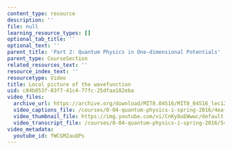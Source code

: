```yaml
---
content_type: resource
description: ''
file: null
learning_resource_types: []
optional_tab_title: ''
optional_text: ''
parent_title: 'Part 2: Quantum Physics in One-dimensional Potentials'
parent_type: CourseSection
related_resources_text: ''
resource_index_text: ''
resourcetype: Video
title: Local picture of the wavefunction
uid: c84b853f-83f7-41c4-77fc-25dfaa182eba
video_files:
  archive_url: https://archive.org/download/MIT8.04S16/MIT8_04S16_lec12_s5_300k.mp4
  video_captions_file: /courses/8-04-quantum-physics-i-spring-2016/4eaf9aff4a6b53dba57aa2285405af64_fWCGM2auQPs.vtt
  video_thumbnail_file: https://img.youtube.com/vi/CnKy8uEWwwc/default.jpg
  video_transcript_file: /courses/8-04-quantum-physics-i-spring-2016/5464ebaaf3caed50c3f66a67974bde76_fWCGM2auQPs.pdf
video_metadata:
  youtube_id: fWCGM2auQPs
---
```

